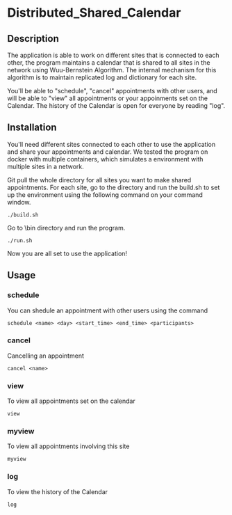 # Distributed_Shared_Calendar

## Description

The application is able to work on different sites that is connected to each other, the program maintains a calendar that is shared to all sites in the network using Wuu-Bernstein Algorithm. The internal mechanism for this algorithm is to maintain replicated log and dictionary for each site. 

You'll be able to "schedule", "cancel" appointments with other users, and will be able to "view" all appointments or your appoinments set on the Calendar. The history of the Calendar is open for everyone by reading "log".

## Installation

You'll need different sites connected to each other to use the application and share your appointments and calendar. We tested the program on docker with multiple containers, which simulates a environment with multiple sites in a network.

Git pull the whole directory for all sites you want to make shared appointments. For each site, go to the directory and run the build.sh to set up the environment using the following command on your command window.
```
./build.sh
```

Go to \bin directory and run the program.
```
./run.sh
```

Now you are all set to use the application!

## Usage

### schedule
You can shedule an appointment with other users using the command
```
schedule <name> <day> <start_time> <end_time> <participants>
```
### cancel
Cancelling an appointment
```
cancel <name>
```
### view
To view all appointments set on the calendar
```
view
```
### myview
To view all appointments involving this site
```
myview
```
### log
To view the history of the Calendar
```
log
```
